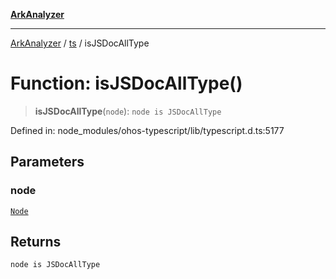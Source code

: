[**ArkAnalyzer**](../../../../README.md)

***

[ArkAnalyzer](../../../../globals.md) / [ts](../README.md) / isJSDocAllType

# Function: isJSDocAllType()

> **isJSDocAllType**(`node`): `node is JSDocAllType`

Defined in: node\_modules/ohos-typescript/lib/typescript.d.ts:5177

## Parameters

### node

[`Node`](../interfaces/Node.md)

## Returns

`node is JSDocAllType`
